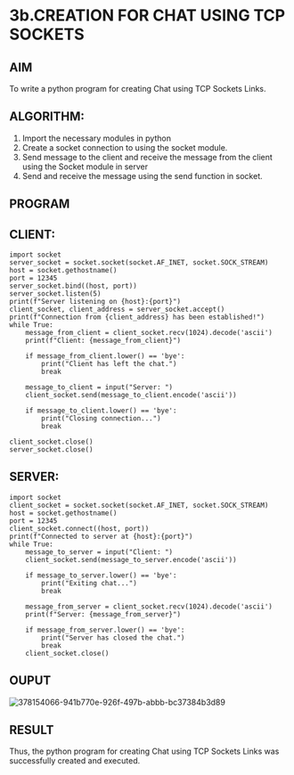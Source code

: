 # 3b.CREATION FOR CHAT USING TCP SOCKETS
## AIM
To write a python program for creating Chat using TCP Sockets Links.
## ALGORITHM:
1. Import the necessary modules in python
2. Create a socket connection to using the socket module.
3. Send message to the client and receive the message from the client using the Socket module in
 server
4. Send and receive the message using the send function in socket.
## PROGRAM
## CLIENT:
```
import socket
server_socket = socket.socket(socket.AF_INET, socket.SOCK_STREAM)
host = socket.gethostname()  
port = 12345  
server_socket.bind((host, port))
server_socket.listen(5)
print(f"Server listening on {host}:{port}")
client_socket, client_address = server_socket.accept()
print(f"Connection from {client_address} has been established!")
while True:
    message_from_client = client_socket.recv(1024).decode('ascii')
    print(f"Client: {message_from_client}")
    
    if message_from_client.lower() == 'bye':
        print("Client has left the chat.")
        break

    message_to_client = input("Server: ")
    client_socket.send(message_to_client.encode('ascii'))

    if message_to_client.lower() == 'bye':
        print("Closing connection...")
        break

client_socket.close()
server_socket.close()
```
## SERVER:
```
import socket
client_socket = socket.socket(socket.AF_INET, socket.SOCK_STREAM)
host = socket.gethostname() 
port = 12345 
client_socket.connect((host, port))
print(f"Connected to server at {host}:{port}")
while True:
    message_to_server = input("Client: ")
    client_socket.send(message_to_server.encode('ascii'))

    if message_to_server.lower() == 'bye':
        print("Exiting chat...")
        break

    message_from_server = client_socket.recv(1024).decode('ascii')
    print(f"Server: {message_from_server}")

    if message_from_server.lower() == 'bye':
        print("Server has closed the chat.")
        break
    client_socket.close()
```
## OUPUT
![378154066-941b770e-926f-497b-abbb-bc37384b3d89](https://github.com/user-attachments/assets/b2a347e2-a290-46e6-88c4-497958cf0c26)

## RESULT
Thus, the python program for creating Chat using TCP Sockets Links was successfully 
created and executed.

